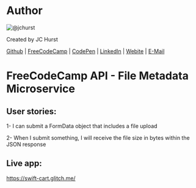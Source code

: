 # Author
![@jchurst](https://avatars0.githubusercontent.com/jchurst?&s=128)

Created by JC Hurst

[Github](https://github.com/jchurst) | [FreeCodeCamp](http://www.freecodecamp.com/jchurst) | [CodePen](http://codepen.io/jchurst/) | [LinkedIn](https://www.linkedin.com/in/jchurst) | [Webite](http://hurstcreative.com/) | [E-Mail](mailto:jchurstmail@gmail.com)

# FreeCodeCamp API - File Metadata Microservice

## User stories:

1- I can submit a FormData object that includes a file upload

2- When I submit something, I will receive the file size in bytes within the JSON response

## Live app:

https://swift-cart.glitch.me/
